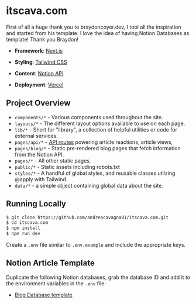 # itscava.com

First of all a huge thank you to braydoncoyer.dev, I tool all the inspiration and started from his template. I love the idea of having Notion Databases as template! Thank you Braydon!

- **Framework**: [Next.js](https://nextjs.org/)
- **Styling**: [Tailwind CSS](https://tailwindcss.com/)
- **Content**: [Notion API](https://developers.notion.com)

- **Deployment**: [Vercel](https://vercel.com)

## Project Overview

- `components/*` - Various components used throughout the site.
- `layouts/*` - The different layout options available to use on each page.
- `lib/*` - Short for "library", a collection of helpful utilities or code for external services.
- `pages/api/*` - [API routes](https://nextjs.org/docs/api-routes/introduction) powering article reactions, article views,
- `pages/blog/*` - Static pre-rendered blog pages that fetch information from the Notion API.
- `pages/*` - All other static pages.
- `public/*` - Static assets including robots.txt
- `styles/*` - A handful of global styles, and reusable classes utilzing @apply with Tailwind.
- `data/*` - a simple object containing global data about the site.

## Running Locally

```bash
$ git clone https://github.com/andreacavagna01/itscava.com.git
$ cd itscava.com
$ npm install
$ npm run dev
```

Create a `.env` file similar to `.env.example` and include the appropriate keys.

## Notion Article Template

Duplicate the following Notion databases, grab the database ID and add it to the environment variables in the `.env` file:

- [Blog Database template](https://itscava.notion.site/Personal-Website-template-1734555464e942e792ff6acb9852df96?pvs=4)
